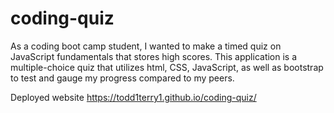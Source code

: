 # coding-quiz
As a coding boot camp student, I wanted to make a timed quiz on JavaScript fundamentals that stores high scores. This application is a multiple-choice quiz that utilizes html, CSS, JavaScript, as well as bootstrap to test and gauge my progress compared to my peers.

Deployed website https://todd1terry1.github.io/coding-quiz/


